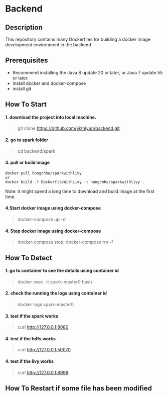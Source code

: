 # Backend

Description
-----------
This repository contains many Dockerfiles for building a docker image development environment in the backend

Prerequisites
-------------
* Recommend installing the Java 8 update 20 or later, or Java 7 update 55 or later.
* install docker and docker-compose
* install git

How To Start
-----
#### 1. download the project into local machine.
> git clone https://github.com/yizhiyun/backend.git

#### 2. go to spark folder
> cd backend/spark

#### 3. pull or build image
```
docker pull hongchhe/sparkwithlivy
or
docker build -f DockerfileWithLivy -t hongchhe/sparkwithlivy .
```
Note: it might spend a long time to download and build image at the first time.

#### 4.Start docker image using docker-compose
> docker-compose up -d

#### 4. Stop docker image using docker-compose
> docker-compose stop; docker-compose rm -f


How To Detect
-----
#### 1. go to container to see the details using container id
> docker exec -it spark-master0 bash

#### 2. check the running the logs using container id
> docker logs spark-master0

#### 3. test if the spark works
>curl http://127.0.0.1:8080

#### 4. test if the hdfs works
> curl http://127.0.0.1:50070

#### 4. test if the livy works
> curl http://127.0.0.1:8998


How To Restart if some file has been modified
-----
